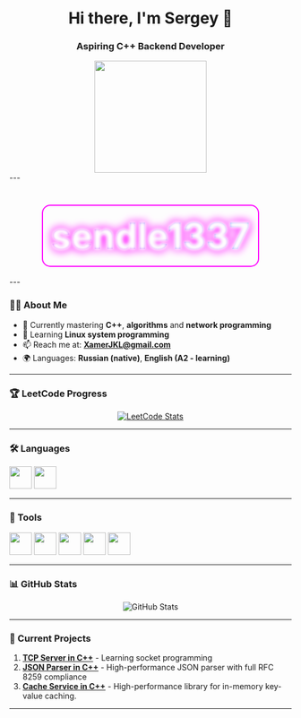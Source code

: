 <h1 align="center">Hi there, I'm Sergey 👋</h1>
<h3 align="center">Aspiring C++ Backend Developer</h3>

<div align="center">
  <img src="https://media0.giphy.com/media/v1.Y2lkPTc5MGI3NjExYzlieGU3MDh4Z2hoMWZiM2hsOGVjcXBrM3IwMTE0ZjlmcmtvYmYzcCZlcD12MV9pbnRlcm5hbF9naWZfYnlfaWQmY3Q9Zw/3oKIPnAiaMCws8nOsE/giphy.gif" width="200" height="200" >
</div>
---
<h1 align="center">
  <span style="
    font-size: 4rem;
    font-weight: bold;
    color: transparent;
    background: linear-gradient(45deg, #ff00ff, #00ffff, #ffff00);
    background-size: 200% 200%;
    -webkit-background-clip: text;
    animation: neon-pulse 2s ease-in-out infinite;
    text-shadow: 
      0 0 5px #fff,
      0 0 10px #fff,
      0 0 15px #ff00ff,
      0 0 20px #ff00ff;
    padding: 15px;
    border: 2px solid #ff00ff;
    border-radius: 15px;
    display: inline-block;
  ">sendle1337</span>
</h1>

<style>
  @keyframes neon-pulse {
    0%, 100% { 
      opacity: 1;
      background-position: 0% 50%;
    }
    50% { 
      opacity: 0.8;
      background-position: 100% 50%;
    }
  }
</style>
</style>
---

### 🧑‍💻 About Me

- 📖 Currently mastering **C++**, **algorithms** and **network programming**
- 🌱 Learning **Linux system programming**
- 📫 Reach me at: **XamerJKL@gmail.com**
- 🌍 Languages: **Russian (native)**, **English (A2 - learning)**

---

### 🏆 LeetCode Progress

<div align="center">
  <a href="https://leetcode.com/sendlE/">
    <img src="https://leetcard.jacoblin.cool/sendlE?theme=dark&font=Karla" alt="LeetCode Stats"/>
  </a>
</div>

---

### 🛠️ Languages

<p align="left">
<img src="https://cdn.jsdelivr.net/gh/devicons/devicon@latest/icons/c/c-line.svg" height="40" width="40" />
<img src="https://cdn.jsdelivr.net/gh/devicons/devicon@latest/icons/cplusplus/cplusplus-original.svg" height="40" width="40"/>

---

### 🧰 Tools

<p align="left">
<img src="https://cdn.jsdelivr.net/gh/devicons/devicon@latest/icons/vscode/vscode-original.svg" height="40"width="40"/>
<img src="https://cdn.jsdelivr.net/gh/devicons/devicon@latest/icons/vim/vim-original.svg" height="40"width="40"/>
<img src="https://cdn.jsdelivr.net/gh/devicons/devicon@latest/icons/git/git-original.svg" height="40" width="40"/>
<img src="https://cdn.jsdelivr.net/gh/devicons/devicon@latest/icons/github/github-original-wordmark.svg" height="40"width="40" />
 <img src="https://cdn.jsdelivr.net/gh/devicons/devicon@latest/icons/ubuntu/ubuntu-original.svg" height="40"width="40"/>
</p>

---

### 📊 GitHub Stats

<div align="center">
  <img src="https://github-readme-stats.vercel.app/api?username=sendlE1337&show_icons=true&theme=radical" alt="GitHub Stats" />
</div>

---

### 🔨 Current Projects

1. **[TCP Server in C++](https://github.com/sendlE1337/chat_server.git)** - Learning socket programming
2. **[JSON Parser in C++](https://github.com/sendlE1337/JSON_Parser)** - High-performance JSON parser with full RFC 8259 compliance
3. **[Cache Service in C++](https://github.com/sendlE1337/KeyValue-store)** - High-performance library for in-memory key-value caching. 

---
